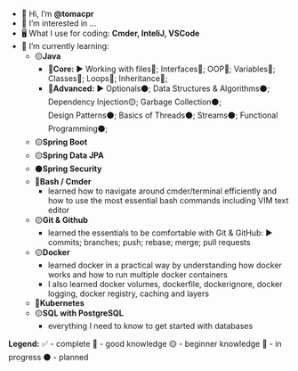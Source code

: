 - 👋 Hi, I’m <b>@tomacpr</b>
- 👀 I’m interested in ...
- 🖥️ What I use for coding: <b>Cmder, InteliJ, VSCode</b>
- 🌱 I’m currently learning:
    - 🟡<b>Java</b>
        - 🔵<b>Core:</b> ► Working with files🔵; Interfaces🔵; OOP🔵; Variables🔵;  Classes🔵; Loops🔵; Inheritance🔵;
        - 🔴<b>Advanced:</b> ► Optionals⚫; Data Structures & Algorithms⚫; Dependency Injection🟡; Garbage Collection⚫; <br> Design Patterns⚫; Basics of Threads⚫; Streams⚫; Functional Programming⚫;
    - 🟡<b>Spring Boot</b>
    - 🟡<b>Spring Data JPA</b>
    - ⚫<b>Spring Security</b>
    - 🔵<b>Bash / Cmder</b>
        - learned how to navigate around cmder/terminal efficiently and how to use the most essential bash commands including VIM text editor
    - 🟡<b>Git & Github</b>
        - learned the essentials to be comfortable with Git & GitHub: ► commits; branches; push; rebase; merge; pull requests
    - 🟡<b>Docker</b>
        - learned docker in a practical way by understanding how docker works and how to run multiple docker containers
        - I also learned docker volumes, dockerfile, dockerignore, docker logging, docker registry, caching and layers
    - 🔴<b>Kubernetes</b>
    - 🟡<b>SQL with PostgreSQL</b>
        - everything I need to know to get started with databases 
    
<!--- 
- 💞️ I’m looking to collaborate on ...
- 📫 How to reach me ... 
--->

<b>Legend:</b> ✅ - complete  🔵 - good knowledge 🟡 - beginner knowledge  🔴 - in progress  ⚫ - planned

<!---
tomacpr/tomacpr is a ✨ special ✨ repository because its `README.md` (this file) appears on your GitHub profile.
You can click the Preview link to take a look at your changes.
--->
